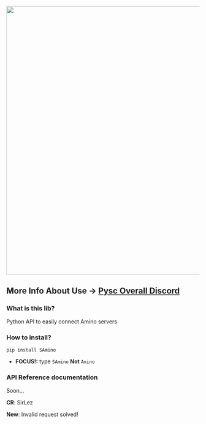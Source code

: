<h1 align="center">
  <br>
  <a href="https://discord.gg/8R6YAmApdV"><img src="https://h.top4top.io/p_2088b2c5m1.jpg" width="700"></a>
  <br>
</h1>

## More Info About Use -> [Pysc Overall Discord](https://discord.gg/8R6YAmApdV)

### What is this lib?
Python API to easily connect Amino servers

### How to install?
`pip install SAmino`
- **FOCUS!:** type `SAmino` **Not** `Amino`

### API Reference documentation
Soon...

**CR**: SirLez

**New**: Invalid request solved!
